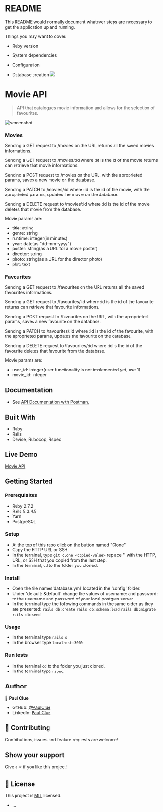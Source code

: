 # README

This README would normally document whatever steps are necessary to get the
application up and running.

Things you may want to cover:

* Ruby version

* System dependencies

* Configuration

* Database creation
![](https://img.shields.io/badge/Microverse-blueviolet)

# Movie API

> API that catalogues movie information and allows for the selection of favourites.

![screenshot](.app_screenshot.png)

### Movies

Sending a GET request to /movies on the URL returns all the saved movies informations.

Sending a GET request to /movies/:id where :id is the id of the movie returns can retrieve that movie informations.

Sending a POST request to /movies on the URL, with the aproprieted params, saves a new movie on the database.

Sending a PATCH to /movies/:id where :id is the id of the movie, with the aproprieted params, updates the movie on the database.

Sending a DELETE request to /movies/:id where :id is the id of the movie deletes that movie from the database.

Movie params are:

- title: string
- genre: string
- runtime: integer(in minutes)
- year: date(as "dd-mm-yyyy")
- poster: string(as a URL for a movie poster)
- director: string
- photo: string(as a URL for the director photo)
- plot: text

### Favourites

Sending a GET request to /favourites on the URL returns all the saved favourites informations.

Sending a GET request to /favourites/:id where :id is the id of the favourite returns can retrieve that favourite informations.

Sending a POST request to /favourites on the URL, with the aproprieted params, saves a new favourite on the database.

Sending a PATCH to /favourites/:id where :id is the id of the favourite, with the aproprieted params, updates the favourite on the database.

Sending a DELETE request to /favourites/:id where :id is the id of the favourite deletes that favourite from the database.

Movie params are:

- user_id: integer(user functionality is not implemented yet, use 1)
- movie_id: integer

## Documentation

- See [API Documentation with Postman.](https://documenter.getpostman.com/view/17032921/TzzHnZHi)

## Built With

- Ruby
- Rails
- Devise, Rubocop, Rspec

## Live Demo

[Movie API](https://movies-api-jpdf00.herokuapp.com)


## Getting Started

### Prerequisites

- Ruby 2.7.2
- Rails 5.2.4.5
- Yarn
- PostgreSQL

### Setup

- At the top of this repo click on the button named "Clone"
- Copy the HTTP URL or SSH.
- In the terminal, type `git clone <copied-value>` replace '<copied-value>' with the HTTP, URL, or SSH that you copied from the last step.
- In the terminal, `cd` to the folder you cloned.

### Install

- Open the file names'database.yml' located in the 'config' folder.
- Under 'default: &default' change the values of username: and password: to the username and password of your local postgres server.
- In the terminal type the following commands in the same order as they are presented:
`rails db:create`
`rails db:schema:load`
`rails db:migrate`
`rails db:seed`

### Usage

- In the terminal type `rails s`
- In the browser type `localhost:3000`

### Run tests

- In the terminal `cd` to the folder you just cloned.
- In the terminal type `rspec`.

## Author

👤 **Paul Clue**

- GitHub: [@PaulClue](https://github.com/Paul-Clue)
- LinkedIn: [Paul Clue](https://www.linkedin.com/in/paul-clue/)

## 🤝 Contributing

Contributions, issues and feature requests are welcome!


## Show your support

Give a ⭐️ if you like this project!


## 📝 License

This project is [MIT](./LICENSE) licensed.

* ...
